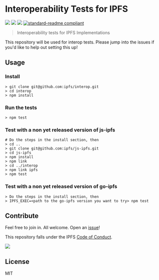 # Interoperability Tests for IPFS

[![](https://img.shields.io/badge/made%20by-Protocol%20Labs-blue.svg?style=flat-square)](http://ipn.io)
[![](https://img.shields.io/badge/project-IPFS-blue.svg?style=flat-square)](http://ipfs.io/)
[![](https://img.shields.io/badge/freenode-%23ipfs-blue.svg?style=flat-square)](http://webchat.freenode.net/?channels=%23ipfs)
[![standard-readme compliant](https://img.shields.io/badge/standard--readme-OK-green.svg?style=flat-square)](https://github.com/RichardLitt/standard-readme)

> Interoperability tests for IPFS Implementations

This repository will be used for interop tests. Please jump into the issues if you'd like to help out setting this up!

## Usage

### Install

```
> git clone git@github.com:ipfs/interop.git
> cd interop
> npm install
```

### Run the tests

```
> npm test
```

### Test with a non yet released version of js-ipfs

```
# Do the steps in the install section, then
> cd ..
> git clone git@github.com:ipfs/js-ipfs.git
> cd js-ipfs
> npm install
> npm link
> cd ../interop
> npm link ipfs
> npm test
```

### Test with a non yet released version of go-ipfs

```
> Do the steps in the install section, then
> IPFS_EXEC=<path to the go-ipfs version you want to try> npm test
```

## Contribute

Feel free to join in. All welcome. Open an [issue](https://github.com/ipfs/ipfs-interop/issues)!

This repository falls under the IPFS [Code of Conduct](https://github.com/ipfs/community/blob/master/code-of-conduct.md).

[![](https://cdn.rawgit.com/jbenet/contribute-ipfs-gif/master/img/contribute.gif)](https://github.com/ipfs/community/blob/master/contributing.md)

## License

MIT
